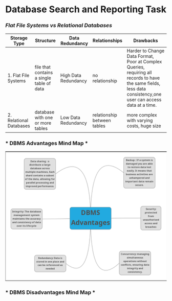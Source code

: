 # Database Search and Reporting Task
###  *Flat File Systems vs Relational Databases*
| Storage Type             | Structure                     | Data Redundancy |  Relationships | Drawbacks |
| -------------------------| --------------------------                | ----------------          | --------------                | ----------|
| 1. Flat File Systems     | file that contains a single table of data |  High Data Redundancy     |  no relationship              | Harder to Change Data Format, Poor at Complex Queries, requiring all records to have the same fields, less data consistency,one user can access data at a time.     |          
| 2. Relational Databases  | database with one or more tables          |  Low Data Redundancy      | relationship between tables   | more complex with varying costs, huge size     |

### * DBMS Advantages Mind Map *

![DBMS Advantages Mind Map](./images/DBMSAdantages.png)

### * DBMS Disadvantages Mind Map *

